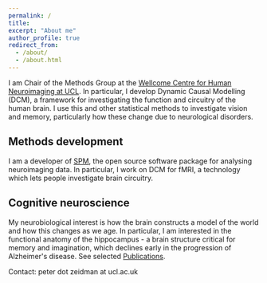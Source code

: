 ```yaml
---
permalink: /
title: 
excerpt: "About me"
author_profile: true
redirect_from: 
  - /about/
  - /about.html
---
```


I am Chair of the Methods Group at the [Wellcome Centre for Human Neuroimaging at UCL](http://www.fil.ion.ucl.ac.uk/). In particular, I develop Dynamic Causal Modelling (DCM), a framework for investigating the function and circuitry of the human brain. I use this and other statistical methods to investigate vision and memory, particularly how these change due to neurological disorders.

## Methods development
I am a developer of [SPM](https://www.fil.ion.ucl.ac.uk/spm/), the open source software package for analysing neuroimaging data. In particular, I work on DCM for fMRI, a technology which lets people investigate brain circuitry.

## Cognitive neuroscience
My neurobiological interest is how the brain constructs a model of the world and how this changes as we age. In particular, I am interested in the functional anatomy of the hippocampus - a brain structure critical for memory and imagination, which declines early in the progression of Alzheimer's disease. See selected [Publications](/publications).

Contact: peter dot zeidman at ucl.ac.uk
